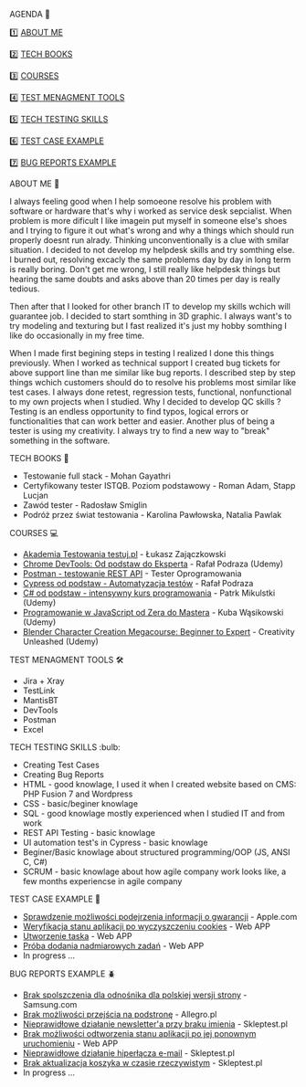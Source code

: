 

<a name="">AGENDA :pencil:</a>

:one: [ABOUT ME](#aboutme)

2️⃣ [TECH BOOKS](#techbooks)

:three: [COURSES](#courses)

:four: [TEST MENAGMENT TOOLS](#tools)

5️⃣ [TECH TESTING SKILLS](#skills)

:six: [TEST CASE EXAMPLE](#TCE)

:seven: [BUG REPORTS EXAMPLE](#BRE)

<a name="aboutme">ABOUT ME :mag_right:</a>


I always feeling good when I help somoeone resolve his problem with software or hardware that's why i worked as service desk sepcialist. When problem is more dificult I like imagein put myself in someone else's shoes and I trying to figure it out what's wrong and why a things which should run properly doesnt run alrady. Thinking unconventionally is a clue with smilar situation. I decided to not develop my helpdesk skills and try somthing else. I burned out, resolving excacly the same problems day by day in long term is really boring. Don't get me wrong, I still really like helpdesk things but hearing the same doubts and asks above than 20 times per day is really tedious.

Then after that I looked for other branch IT to develop my skills wchich will guarantee job. I decided to start somthing in 3D graphic. I always want's to try modeling and texturing but I fast realized it's just my hobby somthing I like do occasionally in my free time. 


When I made first begining steps in testing I realized I done this things previously. When I worked as technical support I created bug tickets for above support line than me similar like bug reports. I described step by step things wchich customers should do to resolve his problems most similar like test cases. I always done retest, regression tests, functional, nonfunctional to my own projects when I studied. Why I decided to develop QC skills ? Testing is an endless opportunity to find typos, logical errors or functionalities that can work better and easier. Another plus of being a tester is using my creativity. I always try to find a new way to "break" something in the software.

<a name="techbooks">TECH BOOKS :book:</a>
<ul>
<li>Testowanie full stack - Mohan Gayathri</li>
<li>Certyfikowany tester ISTQB. Poziom podstawowy - Roman Adam, Stapp Lucjan </li>
<li>Zawód tester - Radosław Smiglin</li>
<li>Podróż przez świat testowania - Karolina Pawłowska, Natalia Pawlak</li>
</ul>

<a name="courses">COURSES :computer:</a>
<ul>
<li><a href="https://testuj.pl">Akademia Testowania testuj.pl</a> - Łukasz Zajączkowski</li>
<li><a href="https://www.udemy.com/course/chrome-devtools-od-podstaw-do-eksperta/">Chrome DevTools: Od podstaw do Eksperta</a> - Rafał Podraza (Udemy)</li>
<li><a href="https://www.udemy.com/course/kurs-postman/">Postman - testowanie REST API</a> - Tester Oprogramowania</li>
<li><a href="https://www.udemy.com/course/cypress-od-podstaw/">Cypress od podstaw - Automatyzacja testów</a> - Rafał Podraza</li>
<li><a href="https://www.udemy.com/course/kurs-c-sharp-od-podstaw">C# od podstaw - intensywny kurs programowania</a> - Patrk Mikulstki (Udemy)</li>
<li><a href="https://www.udemy.com/course/kurs-programowanie-w-javascript-od-zera-do-mastera">Programowanie w JavaScript od Zera do Mastera</a> - Kuba Wąsikowski (Udemy)</li>
<li><a href="https://www.udemy.com/course/blender-character-creation-megacourse-beginner-to-expert">Blender Character Creation Megacourse: Beginner to Expert</a> - Creativity Unleashed (Udemy)</li>
</ul>

<a name="tools">TEST MENAGMENT TOOLS 🛠️</a>
<ul>
<li>Jira + Xray</li>
<li>TestLink</li>
<li>MantisBT</li>
<li>DevTools</li>
<li>Postman</li>
<li>Excel</li>
</ul>
<a name="skills">TECH TESTING SKILLS :bulb:</a>
<ul>
  <li>Creating Test Cases</li>
  <li>Creating Bug Reports</li>
  <li>HTML - good knowlage, I used it when I created website based on CMS: PHP Fusion 7 and Wordpress</li> 
  <li>CSS - basic/beginer knowlage </li>
  <li>SQL - good knowlage mostly experienced when I studied IT and from work </li>
  <li>REST API Testing - basic knowlage</li>
  <li>UI automation test's in Cypress - basic knowlage</li>
  <li>Beginer/Basic knowlage about structured programming/OOP (JS, ANSI C, C#)</li>
  <li>SCRUM - basic knowlage about how agile company work looks like, a few months experiencse in agile company</li>
</ul>

<a name="TCE">TEST CASE EXAMPLE :page_with_curl:</a>
<ul>
<li><a href="https://drive.google.com/file/d/1YYm9NS2ykpA6GD-H-tLS2p71ykGnF38q/view?usp=sharing"> Sprawdzenie możliwości podejrzenia informacji o gwarancji</a> - Apple.com</li>
<li><a href="https://drive.google.com/file/d/1O0ku4ciM6JvBQnhbCQT0DsPc4TvUOxzK/view?usp=sharingY"> Weryfikacja stanu aplikacji po wyczyszczeniu cookies</a> - Web APP</li>
<li><a href="https://drive.google.com/file/d/11VM_iNDGfHXjgeGdpQxzJxt16Sc32uoq/view?usp=sharing">Utworzenie taska</a> - Web APP</li>
<li><a href="https://drive.google.com/file/d/1GAr_AXUxh6u96Flvhz3GY7mj26dN6g7I/view?usp=sharing">Próba dodania nadmiarowych zadań</a> - Web APP</li>
<li>In progress ...</li>
</ul>

<a name="BRE">BUG REPORTS EXAMPLE :beetle:</a>
  
<ul>
<li><a href="https://drive.google.com/file/d/1R8ff4BD-6C3Lu8R4wtxM7e1o5PRj3R7Z/view?usp=sharing">Brak spolszczenia dla odnośnika dla polskiej wersji strony</a> - Samsung.com</li>
<li><a href="https://drive.google.com/file/d/187ZUiVl_HymqX0tVFV-hpM-XUfyZma10/view?usp=sharing">Brak możliwości przejścia na podstronę</a> - Allegro.pl</li>
<li><a href="https://drive.google.com/file/d/1TFUx1HSuDsbhZuv6cEDOiyEXKxusKb6a/view?usp=sharing">Nieprawidłowe działanie newsletter'a przy braku imienia</a> - Skleptest.pl</li>
<li><a href="https://drive.google.com/file/d/1J-LogWTKIycH8N0SK3OT4yAq_AFhQIZg/view?usp=sharing">Brak możliwości odtworzenia stanu aplikacji po jej ponownym uruchomieniu</a> - Web APP </li>
<li><a href="https://drive.google.com/file/d/1aFLOxSaKWEbvLqnevdh8ujwdf8qR4DNA/view?usp=sharing">Nieprawidłowe działanie hiperłącza e-mail</a> - Skleptest.pl</li>
<li><a href="https://drive.google.com/file/d/1BWlsXvyAHMoRyRlyYXxpNa8qHKfW2OM4/view?usp=sharing">Brak aktualizacja koszyka w czasie rzeczywistym</a> - Skleptest.pl</li>
<li>In progress ...</li>
</ul>


